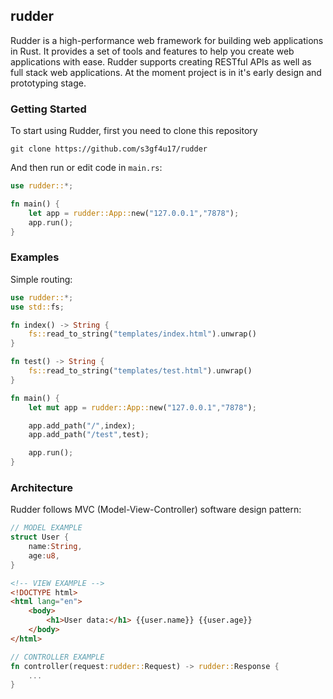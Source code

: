 ## rudder

Rudder is a high-performance web framework for building web applications in Rust. It provides a set of tools and features to help you create web applications with ease. Rudder supports creating RESTful APIs as well as full stack web applications. At the moment project is in it's early design and prototyping stage.

### Getting Started

To start using Rudder, first you need to clone this repository

```
git clone https://github.com/s3gf4u17/rudder
```

And then run or edit code in `main.rs`:

```rust
use rudder::*;

fn main() {
    let app = rudder::App::new("127.0.0.1","7878");
    app.run();
}
```

### Examples

Simple routing:

```rust
use rudder::*;
use std::fs;

fn index() -> String {
    fs::read_to_string("templates/index.html").unwrap()
}

fn test() -> String {
    fs::read_to_string("templates/test.html").unwrap()
}

fn main() {
    let mut app = rudder::App::new("127.0.0.1","7878");

    app.add_path("/",index);
    app.add_path("/test",test);

    app.run();
}
```

### Architecture

Rudder follows MVC (Model-View-Controller) software design pattern:

```rust
// MODEL EXAMPLE
struct User {
    name:String,
    age:u8,
}
```

```html
<!-- VIEW EXAMPLE -->
<!DOCTYPE html>
<html lang="en">
    <body>
        <h1>User data:</h1> {{user.name}} {{user.age}}
    </body>
</html>
```

```rust
// CONTROLLER EXAMPLE
fn controller(request:rudder::Request) -> rudder::Response {
    ...
}
```